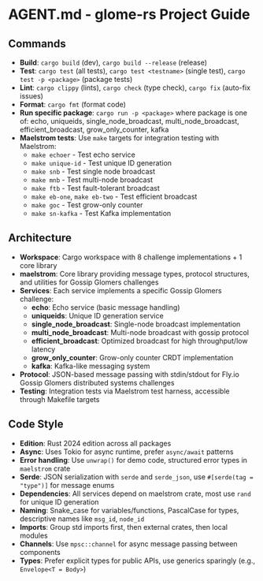 # AGENT.md - glome-rs Project Guide

## Commands
- **Build**: `cargo build` (dev), `cargo build --release` (release)
- **Test**: `cargo test` (all tests), `cargo test <testname>` (single test), `cargo test -p <package>` (package tests)
- **Lint**: `cargo clippy` (lints), `cargo check` (type check), `cargo fix` (auto-fix issues)
- **Format**: `cargo fmt` (format code)
- **Run specific package**: `cargo run -p <package>` where package is one of: echo, uniqueids, single_node_broadcast, multi_node_broadcast, efficient_broadcast, grow_only_counter, kafka
- **Maelstrom tests**: Use `make` targets for integration testing with Maelstrom:
  - `make echoer` - Test echo service
  - `make unique-id` - Test unique ID generation
  - `make snb` - Test single node broadcast
  - `make mnb` - Test multi-node broadcast
  - `make ftb` - Test fault-tolerant broadcast
  - `make eb-one`, `make eb-two` - Test efficient broadcast
  - `make goc` - Test grow-only counter
  - `make sn-kafka` - Test Kafka implementation

## Architecture
- **Workspace**: Cargo workspace with 8 challenge implementations + 1 core library
- **maelstrom**: Core library providing message types, protocol structures, and utilities for Gossip Glomers challenges
- **Services**: Each service implements a specific Gossip Glomers challenge:
  - **echo**: Echo service (basic message handling)
  - **uniqueids**: Unique ID generation service
  - **single_node_broadcast**: Single-node broadcast implementation
  - **multi_node_broadcast**: Multi-node broadcast with gossip protocol
  - **efficient_broadcast**: Optimized broadcast for high throughput/low latency
  - **grow_only_counter**: Grow-only counter CRDT implementation
  - **kafka**: Kafka-like messaging system
- **Protocol**: JSON-based message passing with stdin/stdout for Fly.io Gossip Glomers distributed systems challenges
- **Testing**: Integration tests via Maelstrom test harness, accessible through Makefile targets

## Code Style
- **Edition**: Rust 2024 edition across all packages
- **Async**: Uses Tokio for async runtime, prefer `async/await` patterns
- **Error handling**: Use `unwrap()` for demo code, structured error types in `maelstrom` crate
- **Serde**: JSON serialization with `serde` and `serde_json`, use `#[serde(tag = "type")]` for message enums
- **Dependencies**: All services depend on maelstrom crate, most use `rand` for unique ID generation
- **Naming**: Snake_case for variables/functions, PascalCase for types, descriptive names like `msg_id`, `node_id`
- **Imports**: Group std imports first, then external crates, then local modules
- **Channels**: Use `mpsc::channel` for async message passing between components
- **Types**: Prefer explicit types for public APIs, use generics sparingly (e.g., `Envelope<T = Body>`)
